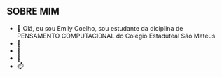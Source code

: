 ## SOBRE MIM ##

- 👋 Olá, eu sou Emily Coelho, sou estudante da diciplina de PENSAMENTO COMPUTACI0NAL do Colégio Estaduteal São Mateus
- 👀 
- 🌱 
- 💞️ 
- 📫 



